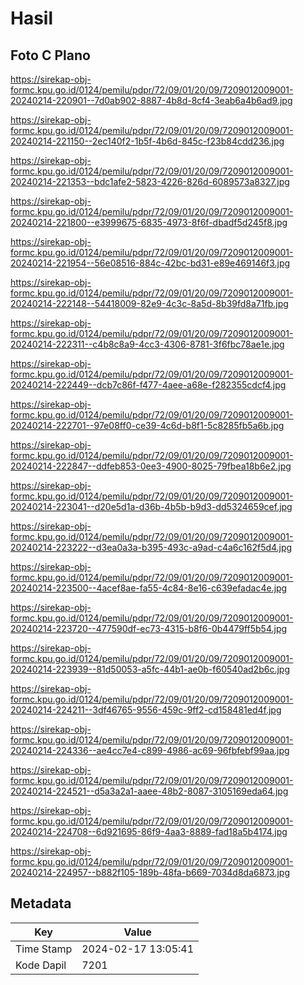# Hasil

## Foto C Plano

https://sirekap-obj-formc.kpu.go.id/0124/pemilu/pdpr/72/09/01/20/09/7209012009001-20240214-220901--7d0ab902-8887-4b8d-8cf4-3eab6a4b6ad9.jpg

https://sirekap-obj-formc.kpu.go.id/0124/pemilu/pdpr/72/09/01/20/09/7209012009001-20240214-221150--2ec140f2-1b5f-4b6d-845c-f23b84cdd236.jpg

https://sirekap-obj-formc.kpu.go.id/0124/pemilu/pdpr/72/09/01/20/09/7209012009001-20240214-221353--bdc1afe2-5823-4226-826d-6089573a8327.jpg

https://sirekap-obj-formc.kpu.go.id/0124/pemilu/pdpr/72/09/01/20/09/7209012009001-20240214-221800--e3999675-6835-4973-8f6f-dbadf5d245f8.jpg

https://sirekap-obj-formc.kpu.go.id/0124/pemilu/pdpr/72/09/01/20/09/7209012009001-20240214-221954--56e08516-884c-42bc-bd31-e89e469146f3.jpg

https://sirekap-obj-formc.kpu.go.id/0124/pemilu/pdpr/72/09/01/20/09/7209012009001-20240214-222148--54418009-82e9-4c3c-8a5d-8b39fd8a71fb.jpg

https://sirekap-obj-formc.kpu.go.id/0124/pemilu/pdpr/72/09/01/20/09/7209012009001-20240214-222311--c4b8c8a9-4cc3-4306-8781-3f6fbc78ae1e.jpg

https://sirekap-obj-formc.kpu.go.id/0124/pemilu/pdpr/72/09/01/20/09/7209012009001-20240214-222449--dcb7c86f-f477-4aee-a68e-f282355cdcf4.jpg

https://sirekap-obj-formc.kpu.go.id/0124/pemilu/pdpr/72/09/01/20/09/7209012009001-20240214-222701--97e08ff0-ce39-4c6d-b8f1-5c8285fb5a6b.jpg

https://sirekap-obj-formc.kpu.go.id/0124/pemilu/pdpr/72/09/01/20/09/7209012009001-20240214-222847--ddfeb853-0ee3-4900-8025-79fbea18b6e2.jpg

https://sirekap-obj-formc.kpu.go.id/0124/pemilu/pdpr/72/09/01/20/09/7209012009001-20240214-223041--d20e5d1a-d36b-4b5b-b9d3-dd5324659cef.jpg

https://sirekap-obj-formc.kpu.go.id/0124/pemilu/pdpr/72/09/01/20/09/7209012009001-20240214-223222--d3ea0a3a-b395-493c-a9ad-c4a6c162f5d4.jpg

https://sirekap-obj-formc.kpu.go.id/0124/pemilu/pdpr/72/09/01/20/09/7209012009001-20240214-223500--4acef8ae-fa55-4c84-8e16-c639efadac4e.jpg

https://sirekap-obj-formc.kpu.go.id/0124/pemilu/pdpr/72/09/01/20/09/7209012009001-20240214-223720--477590df-ec73-4315-b8f6-0b4479ff5b54.jpg

https://sirekap-obj-formc.kpu.go.id/0124/pemilu/pdpr/72/09/01/20/09/7209012009001-20240214-223939--81d50053-a5fc-44b1-ae0b-f60540ad2b6c.jpg

https://sirekap-obj-formc.kpu.go.id/0124/pemilu/pdpr/72/09/01/20/09/7209012009001-20240214-224211--3df46765-9556-459c-9ff2-cd158481ed4f.jpg

https://sirekap-obj-formc.kpu.go.id/0124/pemilu/pdpr/72/09/01/20/09/7209012009001-20240214-224336--ae4cc7e4-c899-4986-ac69-96fbfebf99aa.jpg

https://sirekap-obj-formc.kpu.go.id/0124/pemilu/pdpr/72/09/01/20/09/7209012009001-20240214-224521--d5a3a2a1-aaee-48b2-8087-3105169eda64.jpg

https://sirekap-obj-formc.kpu.go.id/0124/pemilu/pdpr/72/09/01/20/09/7209012009001-20240214-224708--6d921695-86f9-4aa3-8889-fad18a5b4174.jpg

https://sirekap-obj-formc.kpu.go.id/0124/pemilu/pdpr/72/09/01/20/09/7209012009001-20240214-224957--b882f105-189b-48fa-b669-7034d8da6873.jpg


## Metadata

| Key        | Value               |
| ---------- | ------------------- |
| Time Stamp | 2024-02-17 13:05:41 |
| Kode Dapil | 7201                |



